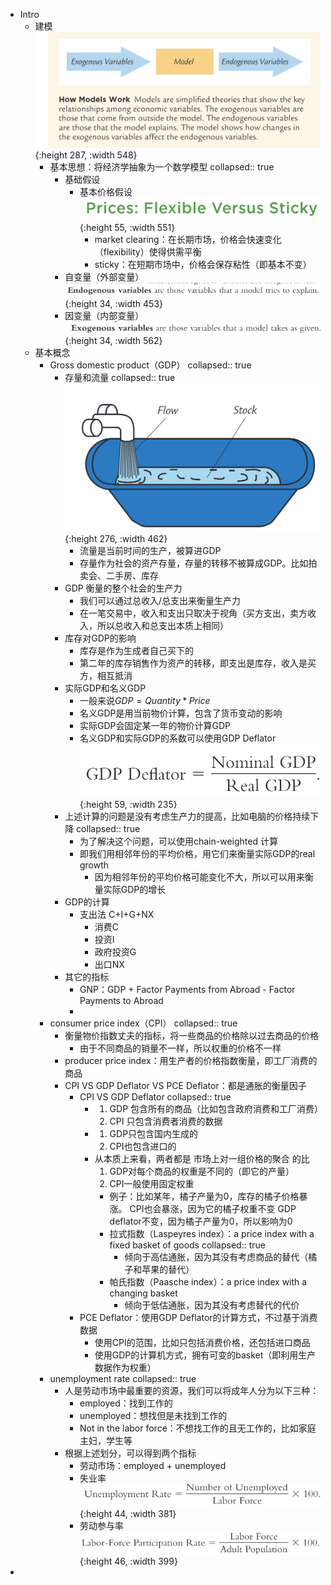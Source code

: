 - Intro
	- 建模
	   ![image.jpg](../assets/0471cd3c-7a6a-4859-bd38-a0b108f28661-1115003.jpg){:height 287, :width 548}
		- 基本思想：将经济学抽象为一个数学模型
		  collapsed:: true
			- 基础假设
				- 基本价格假设
				   ![image.jpg](../assets/352a13c0-eb58-4565-91fd-50ee03748e9a-1115003.jpg){:height 55, :width 551}
					- market clearing：在长期市场，价格会快速变化（flexibility）使得供需平衡
					- sticky：在短期市场中，价格会保存粘性（即基本不变）
			- 自变量（外部变量）
			   ![image.jpg](../assets/2f51a38c-2e40-45ad-8a07-e717758187d1-1115003.jpg){:height 34, :width 453}
			- 因变量（内部变量）
			   ![image.jpg](../assets/03827d19-9db7-49d2-ac89-9c3a611af533-1115003.jpg){:height 34, :width 562}
	- 基本概念
		- Gross  domestic  product（GDP）
		  collapsed:: true
			- 存量和流量
			  collapsed:: true
			   ![image.png](../assets/image_1663297503031_0.png){:height 276, :width 462}
				- 流量是当前时间的生产，被算进GDP
				- 存量作为社会的资产存量，存量的转移不被算成GDP。比如拍卖会、二手房、库存
			- GDP 衡量的整个社会的生产力
				- 我们可以通过总收入/总支出来衡量生产力
				- 在一笔交易中，收入和支出只取决于视角（买方支出，卖方收入，所以总收入和总支出本质上相同）
			- 库存对GDP的影响
				- 库存是作为生成者自己买下的
				- 第二年的库存销售作为资产的转移，即支出是库存，收入是买方，相互抵消
			- 实际GDP和名义GDP
				- 一般来说$GDP = Quantity * Price$
				- 名义GDP是用当前物价计算，包含了货币变动的影响
				- 实际GDP会固定某一年的物价计算GDP
				- 名义GDP和实际GDP的系数可以使用GDP Deflator
				  ![image.png](../assets/image_1663298649497_0.png){:height 59, :width 235}
			- 上述计算的问题是没有考虑生产力的提高，比如电脑的价格持续下降
			  collapsed:: true
				- 为了解决这个问题，可以使用chain-weighted 计算
				- 即我们用相邻年份的平均价格，用它们来衡量实际GDP的real growth
					- 因为相邻年份的平均价格可能变化不大，所以可以用来衡量实际GDP的增长
			- GDP的计算
				- 支出法 C+I+G+NX
					- 消费C
					- 投资I
					- 政府投资G
					- 出口NX
			- 其它的指标
				- GNP：GDP + Factor Payments from Abroad - Factor Payments to Abroad
				-
		- consumer price index（CPI）
		  collapsed:: true
			- 衡量物价指数丈夫的指标，将一些商品的价格除以过去商品的价格
				- 由于不同商品的销量不一样，所以权重的价格不一样
			- producer price index：用生产者的价格指数衡量，即工厂消费的商品
			- CPI VS GDP Deflator VS PCE Deflator：都是通胀的衡量因子
				- CPI VS GDP Deflator
				  collapsed:: true
					- 1. GDP 包含所有的商品（比如包含政府消费和工厂消费）
					  2. CPI 只包含消费者消费的数据
					- 1. GDP只包含国内生成的
					  2. CPI也包含进口的
					- 从本质上来看，两者都是 市场上对一组价格的聚合 的比
					  1. GDP对每个商品的权重是不同的（即它的产量）
					  2. CPI一般使用固定权重
						- 例子：比如某年，橘子产量为0，库存的橘子价格暴涨。
						  CPI也会暴涨，因为它的橘子权重不变
						  GDP deflator不变，因为橘子产量为0，所以影响为0
						- 拉式指数（Laspeyres index）：a price index with a fixed basket of goods
						  collapsed:: true
							- 倾向于高估通胀，因为其没有考虑商品的替代（橘子和苹果的替代）
						- 帕氏指数（Paasche  index）：a  price  index  with  a  changing  basket
							- 倾向于低估通胀，因为其没有考虑替代的代价
				- PCE Deflator：使用GDP Deflator的计算方式，不过基于消费数据
					- 使用CPI的范围，比如只包括消费价格，还包括进口商品
					- 使用GDP的计算机方式，拥有可变的basket（即利用生产数据作为权重）
		- unemployment rate
		  collapsed:: true
			- 人是劳动市场中最重要的资源，我们可以将成年人分为以下三种：
				- employed：找到工作的
				- unemployed：想找但是未找到工作的
				- Not in the labor force：不想找工作的且无工作的，比如家庭主妇，学生等
			- 根据上述划分，可以得到两个指标
				- 劳动市场：employed + unemployed
				- 失业率
				   ![image.png](../assets/image_1663729444047_0.png){:height 44, :width 381}
				- 劳动参与率
				  ![image.png](../assets/image_1663729470842_0.png){:height 46, :width 399}
-
